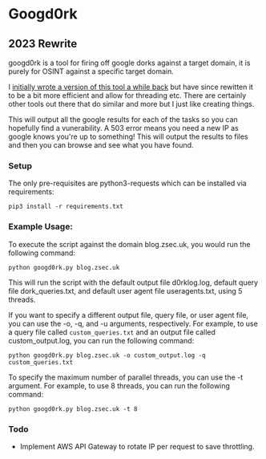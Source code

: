 # Googd0rk
## 2023 Rewrite
googd0rk is a tool for firing off google dorks against a target domain, it is purely for OSINT against a specific target domain. 

I [initially wrote a version of this tool a while back](https://github.com/ZephrFish/GoogD0rker) but have since rewitten it to be a bit more efficient and allow for threading etc. There are certainly other tools out there that do similar and more but I just like creating things.

This will output all the google results for each of the tasks so you can hopefully find a vunerability. A 503 error means you need a new IP as google knows you're up to something!  This will output the results to files and then you can browse and see what you have found.

### Setup
The only pre-requisites are python3-requests which can be installed via requirements:

`pip3 install -r requirements.txt`

### Example Usage:
To execute the script against the domain blog.zsec.uk, you would run the following command:
```
python googd0rk.py blog.zsec.uk
```

This will run the script with the default output file d0rklog.log, default query file dork_queries.txt, and default user agent file useragents.txt, using 5 threads.

If you want to specify a different output file, query file, or user agent file, you can use the -o, -q, and -u arguments, respectively. For example, to use a query file called `custom_queries.txt` and an output file called custom_output.log, you can run the following command:

```
python googd0rk.py blog.zsec.uk -o custom_output.log -q custom_queries.txt
```

To specify the maximum number of parallel threads, you can use the -t argument. For example, to use 8 threads, you can run the following command:

```
python googd0rk.py blog.zsec.uk -t 8
```

### Todo
- Implement AWS API Gateway to rotate IP per request to save throttling.